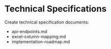 # Technical Specifications

Create technical specification documents:
- api-endpoints.md
- excel-column-mapping.md
- implementation-roadmap.md
